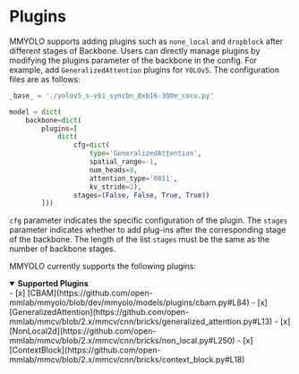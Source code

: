 # Plugins

MMYOLO supports adding plugins such as `none_local` and `dropblock` after different stages of Backbone. Users can directly manage plugins by modifying the plugins parameter of the backbone in the config. For example, add `GeneralizedAttention` plugins for `YOLOv5`. The configuration files are as follows:

```python
_base_ = './yolov5_s-v61_syncbn_8xb16-300e_coco.py'

model = dict(
    backbone=dict(
        plugins=[
            dict(
                cfg=dict(
                    type='GeneralizedAttention',
                    spatial_range=-1,
                    num_heads=8,
                    attention_type='0011',
                    kv_stride=2),
                stages=(False, False, True, True))
        ]))
```

`cfg` parameter indicates the specific configuration of the plugin. The `stages` parameter indicates whether to add plug-ins after the corresponding stage of the backbone. The length of the list `stages` must be the same as the number of backbone stages.

MMYOLO currently supports the following plugins:

<details open>
<summary><b>Supported Plugins</b></summary>
- [x] [CBAM](https://github.com/open-mmlab/mmyolo/blob/dev/mmyolo/models/plugins/cbam.py#L84)
- [x] [GeneralizedAttention](https://github.com/open-mmlab/mmcv/blob/2.x/mmcv/cnn/bricks/generalized_attention.py#L13)
- [x] [NonLocal2d](https://github.com/open-mmlab/mmcv/blob/2.x/mmcv/cnn/bricks/non_local.py#L250)
- [x] [ContextBlock](https://github.com/open-mmlab/mmcv/blob/2.x/mmcv/cnn/bricks/context_block.py#L18)

</details>
